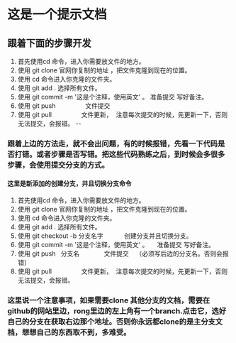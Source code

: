 # 这是一个提示文档
## 跟着下面的步骤开发
1. 首先使用cd 命令，进入你需要放文件的地方。
2. 使用 git clone 官网你复制的地址 ，把文件克隆到现在的位置。
3. 使用 cd 命令进入你克隆的文件夹。
4. 使用 git add .                    选择所有文件。
5. 使用 git commit -m '这是个注释，使用英文' 。      准备提交 写好备注。
6. 使用 git push                 文件提交
6. 使用 git pull                 文件更新，  注意每次提交的时候，先更新一下，否则无法提交，会报错。
--
### 跟着上边的方法走，就不会出问题，有的时候报错，先看一下代码是否打错。或者步骤是否写错。把这些代码熟练之后，到时候会多很多步骤，会使用提交分支的方式。

#### 这里是新添加的创建分支，并且切换分支命令
1. 首先使用cd 命令，进入你需要放文件的地方。
2. 使用 git clone 官网你复制的地址 ，把文件克隆到现在的位置。
3. 使用 cd 命令进入你克隆的文件夹。
4. 使用 git add .                    选择所有文件。
5. 使用 git checkout -b 分支名字            创建分支并且切换分支。
6. 使用 git commit -m '这是个注释，使用英文' 。      准备提交 写好备注。
7. 使用 git push   分支名              文件提交    （必须写后边的分支名。否则会报错）
7. 使用 git pull                 文件更新，  注意每次提交的时候，先更新一下，否则无法提交，会报错。

### 这里说一个注意事项，如果需要clone 其他分支的文档，需要在github的网站里边，rong里边的左上角有一个branch.点击它，选好自己的分支在获取右边那个地址。否则你永远都clone的是主分支文档，想想自己的东西取不到，多难受。
